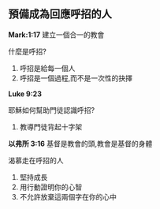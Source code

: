 ## 預備成為回應呼招的人
**Mark:1:17** 建立一個合一的教會

什麼是呼招?

1. 呼招是給每一個人
2. 呼招是一個過程,而不是一次性的抉擇

**Luke 9:23**

耶穌如何幫助門徒認識呼招?

1. 教導門徒背起十字架

**以弗所 3:16**
基督是教會的頭,教會是基督的身體

渴慕走在呼招的人

1. 堅持成長
2. 用行動證明你的心智
3. 不允許放棄這兩個字在你的心中